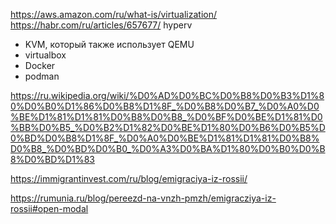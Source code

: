
https://aws.amazon.com/ru/what-is/virtualization/
https://habr.com/ru/articles/657677/
hyperv
- KVM, который также использует QEMU
- virtualbox
- Docker
- podman

https://ru.wikipedia.org/wiki/%D0%AD%D0%BC%D0%B8%D0%B3%D1%80%D0%B0%D1%86%D0%B8%D1%8F_%D0%B8%D0%B7_%D0%A0%D0%BE%D1%81%D1%81%D0%B8%D0%B8_%D0%BF%D0%BE%D1%81%D0%BB%D0%B5_%D0%B2%D1%82%D0%BE%D1%80%D0%B6%D0%B5%D0%BD%D0%B8%D1%8F_%D0%A0%D0%BE%D1%81%D1%81%D0%B8%D0%B8_%D0%BD%D0%B0_%D0%A3%D0%BA%D1%80%D0%B0%D0%B8%D0%BD%D1%83

https://immigrantinvest.com/ru/blog/emigraciya-iz-rossii/

https://rumunia.ru/blog/pereezd-na-vnzh-pmzh/emigracziya-iz-rossii#open-modal